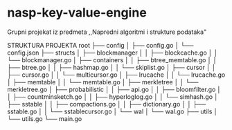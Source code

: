 # nasp-key-value-engine
Grupni projekat iz predmeta ,,Napredni algoritmi i strukture podataka" 

STRUKTURA PROJEKTA
root
├── config
│ ├── config.go 
│ └── config.json 
├── structs
│ ├── blockmanager
│ │ ├── blockcache.go
│ │ └── blockmanager.go
│ ├── containers
│ │ ├── btree_memtable.go
│ │ ├── btree.go
│ │ ├── hashmap.go
│ │ └── skiplist.go
│ ├── cursor
│ │ ├── cursor.go
│ │ └── multicursor.go
│ ├── lrucache
│ │ └── lrucache.go
│ ├── memtable
│ │ └── memtable.go
│ ├── merkletree
│ │ └── merkletree.go
│ ├── probabilistic
│ │ ├── api.go
│ │ ├── bloomfilter.go
│ │ ├── countminsketch.go
│ │ ├── hyperloglog.go
│ │ └── simhash.go
│ ├── sstable
│ │ ├── compactions.go
│ │ ├── dictionary.go
│ │ ├── sstable.go
│ │ └── sstablecursor.go
│ └── wal
│   └── wal.go
├── utils
│ └── utils.go
└── main.go

